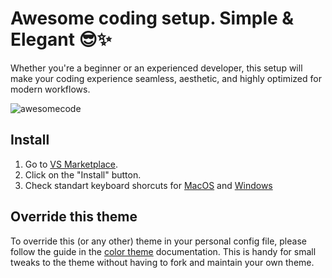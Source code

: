 # Awesome coding setup. Simple & Elegant 😎✨ 

Whether you're a beginner or an experienced developer, this setup will make your coding experience seamless, aesthetic, and highly optimized for modern workflows.

![awesomecode](https://github.com/ekovegeance/vngne-theme/blob/main/awesomecode.png?raw=true)
## Install

1. Go to [VS Marketplace](https://marketplace.visualstudio.com/items?itemName=ekovegeance.awesomecode).
2. Click on the "Install" button.
3. Check standart keyboard shorcuts for [MacOS](https://code.visualstudio.com/shortcuts/keyboard-shortcuts-macos.pdf) and [Windows](https://code.visualstudio.com/shortcuts/keyboard-shortcuts-macos.pdf)

## Override this theme

To override this (or any other) theme in your personal config file, please follow the guide in the [color theme](https://code.visualstudio.com/api/extension-guides/color-theme) documentation. This is handy for small tweaks to the theme without having to fork and maintain your own theme. 
